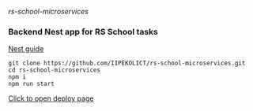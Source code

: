 *rs-school-microservices*
### Backend Nest app for RS School tasks

[Nest guide](NEST.md)

```
git clone https://github.com/IIPEKOLICT/rs-school-microservices.git
cd rs-school-microservices
npm i
npm run start
```

[Click to open deploy page](https://iipekolict--rs-school-api.herokuapp.com/)
